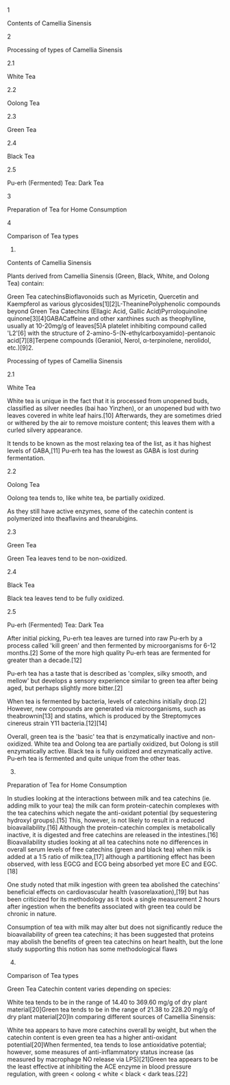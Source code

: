 1

Contents of Camellia Sinensis

2

Processing of types of Camellia Sinensis

2.1

White Tea

2.2

Oolong Tea

2.3

Green Tea

2.4

Black Tea

2.5

Pu-erh (Fermented) Tea: Dark Tea

3

Preparation of Tea for Home Consumption

4

Comparison of Tea types

1.

Contents of Camellia Sinensis

Plants derived from Camellia Sinensis (Green, Black, White, and Oolong Tea) contain:

Green Tea catechinsBioflavonoids such as Myricetin, Quercetin and Kaempferol as various glycosides[1][2]L-TheaninePolyphenolic compounds beyond Green Tea Catechins (Ellagic Acid, Gallic Acid)Pyrroloquinoline quinone[3][4]GABACaffeine and other xanthines such as theophylline, usually at 10-20mg/g of leaves[5]A platelet inhibiting compound called 'L2'[6] with the structure of 2-amino-5-(N-ethylcarboxyamido)-pentanoic acid[7][8]Terpene compounds (Geraniol, Nerol, α-terpinolene, nerolidol, etc.)[9]2.

Processing of types of Camellia Sinensis

2.1

White Tea

White tea is unique in the fact that it is processed from unopened buds, classified as silver needles (bai hao Yinzhen), or an unopened bud with two leaves covered in white leaf hairs.[10] Afterwards, they are sometimes dried or withered by the air to remove moisture content; this leaves them with a curled silvery appearance. 

It tends to be known as the most relaxing tea of the list, as it has highest levels of GABA,[11] Pu-erh tea has the lowest as GABA is lost during fermentation.

2.2

Oolong Tea

Oolong tea tends to, like white tea, be partially oxidized.

As they still have active enzymes, some of the catechin content is polymerized into theaflavins and thearubigins.

2.3

Green Tea

Green Tea leaves tend to be non-oxidized.

2.4

Black Tea

Black tea leaves tend to be fully oxidized.

2.5

Pu-erh (Fermented) Tea: Dark Tea

After initial picking, Pu-erh tea leaves are turned into raw Pu-erh by a process called 'kill green' and then fermented by microorganisms for 6-12 months.[2] Some of the more high quality Pu-erh teas are fermented for greater than a decade.[12]

Pu-erh tea has a taste that is described as 'complex, silky smooth, and mellow' but develops a sensory experience similar to green tea after being aged, but perhaps slightly more bitter.[2]

When tea is fermented by bacteria, levels of catechins initially drop.[2] However, new compounds are generated via microorganisms, such as theabrownin[13] and statins, which is produced by the Streptomyces cinereus strain Y11 bacteria.[12][14]

Overall, green tea is the 'basic' tea that is enzymatically inactive and non-oxidized. White tea and Oolong tea are partially oxidized, but Oolong is still enzymatically active. Black tea is fully oxidized and enzymatically active. Pu-erh tea is fermented and quite unique from the other teas.

3.

Preparation of Tea for Home Consumption

In studies looking at the interactions between milk and tea catechins (ie. adding milk to your tea) the milk can form protein-catechin complexes with the tea catechins which negate the anti-oxidant potential (by sequestering hydroxyl groups).[15] This, however, is not likely to result in a reduced bioavailability.[16] Although the protein-catechin complex is metabolically inactive, it is digested and free catechins are released in the intestines.[16] Bioavailability studies looking at all tea catechins note no differences in overall serum levels of free catechins (green and black tea) when milk is added at a 1:5 ratio of milk:tea,[17] although a partitioning effect has been observed, with less EGCG and ECG being absorbed yet more EC and EGC.[18]

One study noted that milk ingestion with green tea abolished the catechins' beneficial effects on cardiovascular health (vasorelaxation),[19] but has been criticized for its methodology as it took a single measurement 2 hours after ingestion when the benefits associated with green tea could be chronic in nature.

Consumption of tea with milk may alter but does not significantly reduce the bioavailability of green tea catechins; it has been suggested that proteins may abolish the benefits of green tea catechins on heart health, but the lone study supporting this notion has some methodological flaws

4.

Comparison of Tea types

Green Tea Catechin content varies depending on species:

White tea tends to be in the range of 14.40 to 369.60 mg/g of dry plant material[20]Green tea tends to be in the range of 21.38 to 228.20 mg/g of dry plant material[20]In comparing different sources of Camellia Sinensis:

White tea appears to have more catechins overall by weight, but when the catechin content is even green tea has a higher anti-oxidant potential[20]When fermented, tea tends to lose antioxidative potential; however, some measures of anti-inflammatory status increase (as measured by macrophage NO release via LPS)[21]Green tea appears to be the least effective at inhibiting the ACE enzyme in blood pressure regulation, with green < oolong < white < black < dark teas.[22]
